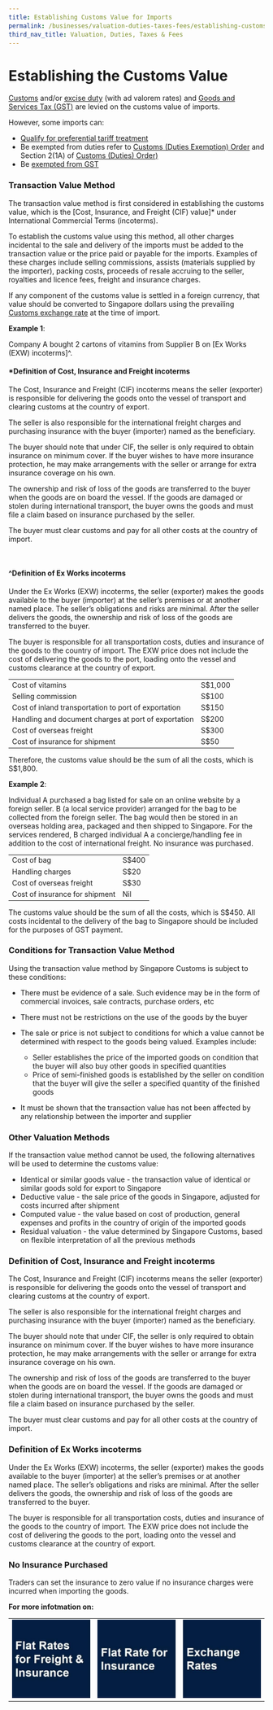 ```yaml
---
title: Establishing Customs Value for Imports
permalink: /businesses/valuation-duties-taxes-fees/establishing-customs-value-for-imports/establishing-the-customs-value
third_nav_title: Valuation, Duties, Taxes & Fees
---
```


# Establishing the Customs Value

[Customs](/businesses/valuation-duties-taxes-and-fees/duties-and-dutiable-goods) and/or [excise duty](/businesses/valuation-duties-taxes-and-fees/duties-and-dutiable-goods)  (with ad valorem rates) and  [Goods and Services Tax (GST)](/businesses/valuation-duties-taxes-fees/goods-and-services-tax-gst) are levied on the customs value of imports.

However, some imports can:

-   [Qualify for preferential tariff treatment](/businesses/importing-goods/import-procedures/claiming-preferential-tariff-treatment-for-dutiable-imports)
-   Be exempted from duties refer to  [Customs (Duties Exemption) Order](https://sso.agc.gov.sg/SL/CA1960-OR5#pr2-) and Section 2(1A) of  [Customs (Duties) Order](https://sso.agc.gov.sg/SL/CA1960-OR4#pr2-)[)](https://sso.agc.gov.sg/SL/CA1960-OR4#pr2-)
-   Be  [exempted from GST](https://sso.agc.gov.sg/SL/GSTA1993-OR3)

### Transaction Value Method

The transaction value method is first considered in establishing the customs value, which is the  [Cost, Insurance, and Freight (CIF) value]* under International Commercial Terms (incoterms).

To establish the customs value using this method, all other charges incidental to the sale and delivery of the imports must be added to the transaction value or the price paid or payable for the imports. Examples of these charges include selling commissions, assists (materials supplied by the importer), packing costs, proceeds of resale accruing to the seller, royalties and licence fees, freight and insurance charges.

If any component of the customs value is settled in a foreign currency, that value should be converted to Singapore dollars using the prevailing [Customs exchange rate](/valuation-duties-taxes--fees/establishing-customs-value-for-imports/customs-exchange-rates ) at the time of import.

**Example 1**:

Company A bought 2 cartons of vitamins from Supplier B on  [Ex Works (EXW) incoterms]^.

#### *Definition of Cost, Insurance and Freight incoterms

The Cost, Insurance and Freight (CIF) incoterms means the seller (exporter) is responsible for delivering the goods onto the vessel of transport and clearing customs at the country of export.

The seller is also responsible for the international freight charges and purchasing insurance with the buyer (importer) named as the beneficiary.

The buyer should note that under CIF, the seller is only required to obtain insurance on minimum cover. If the buyer wishes to have more insurance protection, he may make arrangements with the seller or arrange for extra insurance coverage on his own.

The ownership and risk of loss of the goods are transferred to the buyer when the goods are on board the vessel. If the goods are damaged or stolen during international transport, the buyer owns the goods and must file a claim based on insurance purchased by the seller.

The buyer must clear customs and pay for all other costs at the country of import.

<br>

#### ^Definition of Ex Works incoterms

Under the Ex Works (EXW) incoterms, the seller (exporter) makes the goods available to the buyer (importer) at the seller’s premises or at another named place. The seller’s obligations and risks are minimal. After the seller delivers the goods, the ownership and risk of loss of the goods are transferred to the buyer.

The buyer is responsible for all transportation costs, duties and insurance of the goods to the country of import. The EXW price does not include the cost of delivering the goods to the port, loading onto the vessel and customs clearance at the country of export.




|  |  |
|--|--|
| Cost of vitamins | S$1,000 |
| Selling commission | S$100 |
| Cost of inland transportation to port of exportation | S$150 |
| Handling and document charges at port of exportation | S$200 |
| Cost of overseas freight | S$300 |
| Cost of insurance for shipment | S$50|

Therefore, the customs value should be the sum of all the costs, which is S$1,800.

**Example 2**:

Individual A purchased a bag listed for sale on an online website by a foreign seller. B (a local service provider) arranged for the bag to be collected from the foreign seller. The bag would then be stored in an overseas holding area, packaged and then shipped to Singapore. For the services rendered, B charged individual A a concierge/handling fee in addition to the cost of international freight. No insurance was purchased.

|  |  |
|--|--|
| Cost of bag | S$400 |
| Handling charges | S$20 |
| Cost of overseas freight | S$30 |
| Cost of insurance for shipment | Nil |

The customs value should be the sum of all the costs, which is S$450. All costs incidental to the delivery of the bag to Singapore should be included for the purposes of GST payment.

### Conditions for Transaction Value Method

Using the transaction value method by Singapore Customs is subject to these conditions:

-   There must be evidence of a sale. Such evidence may be in the form of commercial invoices, sale contracts, purchase orders, etc
-   There must not be restrictions on the use of the goods by the buyer
-   The sale or price is not subject to conditions for which a value cannot be determined with respect to the goods being valued. Examples include:
    
    -   Seller establishes the price of the imported goods on condition that the buyer will also buy other goods in specified quantities
    -   Price of semi-finished goods is established by the seller on condition that the buyer will give the seller a specified quantity of the finished goods
-   It must be shown that the transaction value has not been affected by any relationship between the importer and supplier

### Other Valuation Methods

If the transaction value method cannot be used, the following alternatives will be used to determine the customs value:

-   Identical or similar goods value - the transaction value of identical or similar goods sold for export to Singapore
-   Deductive value - the sale price of the goods in Singapore, adjusted for costs incurred after shipment
-   Computed value - the value based on cost of production, general expenses and profits in the country of origin of the imported goods
-   Residual valuation - the value determined by Singapore Customs, based on flexible interpretation of all the previous methods

### Definition of Cost, Insurance and Freight incoterms
The Cost, Insurance and Freight (CIF) incoterms means the seller (exporter) is responsible for delivering the goods onto the vessel of transport and clearing customs at the country of export.

The seller is also responsible for the international freight charges and purchasing insurance with the buyer (importer) named as the beneficiary.

The buyer should note that under CIF, the seller is only required to obtain insurance on minimum cover. If the buyer wishes to have more insurance protection, he may make arrangements with the seller or arrange for extra insurance coverage on his own.

The ownership and risk of loss of the goods are transferred to the buyer when the goods are on board the vessel. If the goods are damaged or stolen during international transport, the buyer owns the goods and must file a claim based on insurance purchased by the seller.

The buyer must clear customs and pay for all other costs at the country of import.

### Definition of Ex Works incoterms
Under the Ex Works (EXW) incoterms, the seller (exporter) makes the goods available to the buyer (importer) at the seller’s premises or at another named place. The seller’s obligations and risks are minimal. After the seller delivers the goods, the ownership and risk of loss of the goods are transferred to the buyer.

The buyer is responsible for all transportation costs, duties and insurance of the goods to the country of import. The EXW price does not include the cost of delivering the goods to the port, loading onto the vessel and customs clearance at the country of export.

### **No Insurance Purchased**
Traders can set the insurance to zero value if no insurance charges were incurred when importing the goods.

**For more infotmation on:**

|  |  |  |
|--|--|--|
| **[![](/images/FR1.jpg)](/businesses/valuation-duties-taxes-fees/establishing-customs-value-for-imports/flat-rates-for-freight-and-insurance)** | **[![](/images/FR2.jpg)](/businesses/valuation-duties-taxes-fees/establishing-customs-value-for-imports/flat-rate-for-insurance)** | **[![](/images/FR3.jpg)](/businesses/valuation-duties-taxes-fees/establishing-customs-value-for-imports/customs-exchange-rates)** |

